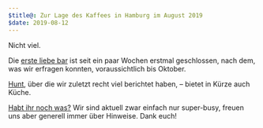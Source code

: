 ```yaml
---
$title@: Zur Lage des Kaffees in Hamburg im August 2019
$date: 2019-08-12
---
```


Nicht viel.

Die [erste liebe bar]([url('/content/cafes/erste-liebe-bar.md')]) ist seit ein paar Wochen erstmal geschlossen, nach dem, was wir erfragen konnten, voraussichtlich bis Oktober.

[Hunt]([url('/content/roasters/hunt.md')]), über die wir zuletzt recht viel berichtet haben, – bietet in Kürze auch Küche.

[Habt ihr noch was?]([url('/content/pages/contact.md')]) Wir sind aktuell zwar einfach nur super-busy, freuen uns aber generell immer über Hinweise. Dank euch!